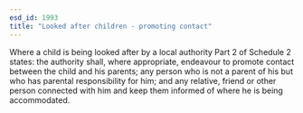 ```yaml
---
esd_id: 1993
title: "Looked after children - promoting contact"
---
```


Where a child is being looked after by a local authority Part 2 of Schedule 2 states: the authority shall, where appropriate, endeavour to promote contact between the child and his parents; any person who is not a parent of his but who has parental responsibility for him; and any relative, friend or other person connected with him and keep them informed of where he is being accommodated.  


